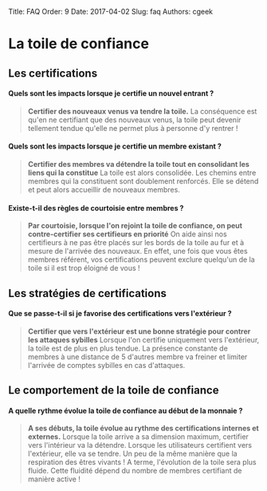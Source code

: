 Title: FAQ
Order: 9
Date: 2017-04-02
Slug: faq
Authors: cgeek

# La toile de confiance

## Les certifications 

#### Quels sont les impacts lorsque je certifie un nouvel entrant ?

> **Certifier des nouveaux venus va tendre la toile.**
La conséquence est qu'en ne certifiant que des nouveaux venus, la toile peut devenir tellement tendue qu'elle ne permet plus à personne d'y rentrer !


#### Quels sont les impacts lorsque je certifie un membre existant ?

> **Certifier des membres va détendre la toile tout en consolidant les liens qui la constitue**
La toile est alors consolidée. Les chemins entre membres qui la constituent sont doublement renforcés. Elle se détend et peut alors accueillir de nouveaux membres.

#### Existe-t-il des règles de courtoisie entre membres ?
> **Par courtoisie, lorsque l'on rejoint la toile de confiance, on peut contre-certifier ses certifieurs en priorité**
On aide ainsi nos certifieurs à ne pas être placés sur les bords de la toile au fur et à mesure de l'arrivée des nouveaux. En effet, une fois que vous êtes membres référent, vos certifications peuvent exclure quelqu'un de la toile si il est trop éloigné de vous !

## Les stratégies de certifications

#### Que se passe-t-il si je favorise des certifications vers l'extérieur ?

> **Certifier que vers l'extérieur est une bonne stratégie pour contrer les attaques sybilles**
Lorsque l'on certifie uniquement vers l'extérieur, la toile est de plus en plus tendue. La présence constante de membres à une distance de 5 d'autres membre va freiner et limiter l'arrivée de comptes sybilles en cas d'attaques.

## Le comportement de la toile de confiance

#### A quelle rythme évolue la toile de confiance au début de la monnaie ?

> **A ses débuts, la toile évolue au rythme des certifications internes et externes.**
Lorsque la toile arrive a sa dimension maximum, certifier vers l'intérieur va la détendre. Lorsque les utilisateurs certifient vers l'extérieur, elle va se tendre. Un peu de la même manière que la respiration des êtres vivants ! A terme, l'évolution de la toile sera plus fluide. Cette fluidité dépend du nombre de membres certifiant de manière active ! 


